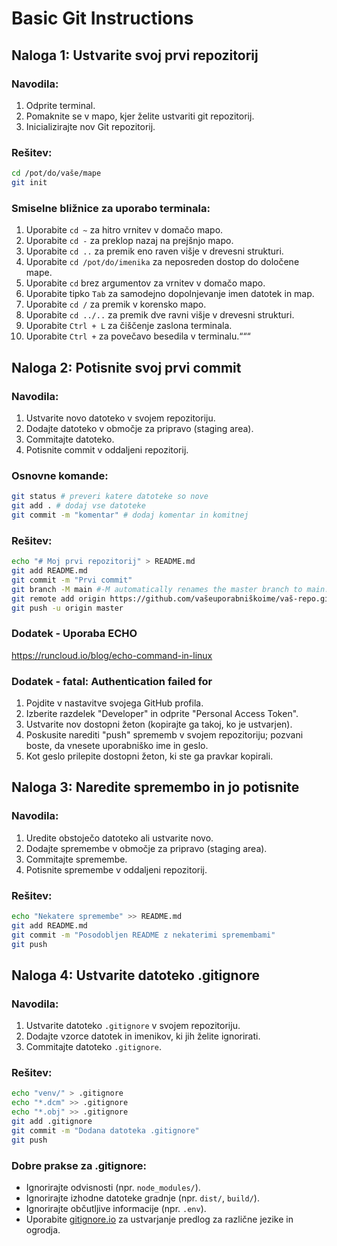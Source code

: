 # Basic Git Instructions

## Naloga 1: Ustvarite svoj prvi repozitorij
### Navodila:
1. Odprite terminal.
2. Pomaknite se v mapo, kjer želite ustvariti git repozitorij.
3. Inicializirajte nov Git repozitorij.

### Rešitev:
```sh
cd /pot/do/vaše/mape
git init
```

### Smiselne bližnice za uporabo terminala:
1. Uporabite `cd ~` za hitro vrnitev v domačo mapo.
2. Uporabite `cd -` za preklop nazaj na prejšnjo mapo.
3. Uporabite `cd ..` za premik eno raven višje v drevesni strukturi.
4. Uporabite `cd /pot/do/imenika` za neposreden dostop do določene mape.
5. Uporabite `cd` brez argumentov za vrnitev v domačo mapo.
6. Uporabite tipko `Tab` za samodejno dopolnjevanje imen datotek in map.
7. Uporabite `cd /` za premik v korensko mapo.
8. Uporabite `cd ../..` za premik dve ravni višje v drevesni strukturi.
8. Uporabite `Ctrl + L` za čiščenje zaslona terminala.
9. Uporabite `Ctrl +` za povečavo besedila v terminalu.“““



## Naloga 2: Potisnite svoj prvi commit
### Navodila:
1. Ustvarite novo datoteko v svojem repozitoriju.
2. Dodajte datoteko v območje za pripravo (staging area).
3. Commitajte datoteko.
4. Potisnite commit v oddaljeni repozitorij.

### Osnovne komande:
```sh
git status # preveri katere datoteke so nove
git add . # dodaj vse datoteke
git commit -m "komentar" # dodaj komentar in komitnej
```

### Rešitev:
```sh
echo "# Moj prvi repozitorij" > README.md
git add README.md
git commit -m "Prvi commit"
git branch -M main #-M automatically renames the master branch to main.
git remote add origin https://github.com/vašeuporabniškoime/vaš-repo.git
git push -u origin master
```

### Dodatek - Uporaba ECHO
https://runcloud.io/blog/echo-command-in-linux

### Dodatek - fatal: Authentication failed for 


1. Pojdite v nastavitve svojega GitHub profila.
2. Izberite razdelek "Developer" in odprite "Personal Access Token".
3. Ustvarite nov dostopni žeton (kopirajte ga takoj, ko je ustvarjen).
4. Poskusite narediti "push" sprememb v svojem repozitoriju; pozvani boste, da vnesete uporabniško ime in geslo.
5. Kot geslo prilepite dostopni žeton, ki ste ga pravkar kopirali.

## Naloga 3: Naredite spremembo in jo potisnite
### Navodila:
1. Uredite obstoječo datoteko ali ustvarite novo.
2. Dodajte spremembe v območje za pripravo (staging area).
3. Commitajte spremembe.
4. Potisnite spremembe v oddaljeni repozitorij.

### Rešitev:
```sh
echo "Nekatere spremembe" >> README.md
git add README.md
git commit -m "Posodobljen README z nekaterimi spremembami"
git push
```

## Naloga 4: Ustvarite datoteko .gitignore
### Navodila:
1. Ustvarite datoteko `.gitignore` v svojem repozitoriju.
2. Dodajte vzorce datotek in imenikov, ki jih želite ignorirati.
3. Commitajte datoteko `.gitignore`.

### Rešitev:
```sh
echo "venv/" > .gitignore
echo "*.dcm" >> .gitignore
echo "*.obj" >> .gitignore
git add .gitignore
git commit -m "Dodana datoteka .gitignore"
git push
```

### Dobre prakse za .gitignore:
- Ignorirajte odvisnosti (npr. `node_modules/`).
- Ignorirajte izhodne datoteke gradnje (npr. `dist/`, `build/`).
- Ignorirajte občutljive informacije (npr. `.env`).
- Uporabite [gitignore.io](https://www.toptal.com/developers/gitignore) za ustvarjanje predlog za različne jezike in ogrodja.
